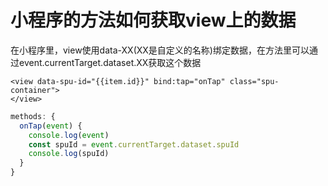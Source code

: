 # 小程序的方法如何获取view上的数据

在小程序里，view使用data-XX(XX是自定义的名称)绑定数据，在方法里可以通过event.currentTarget.dataset.XX获取这个数据

```wxml
<view data-spu-id="{{item.id}}" bind:tap="onTap" class="spu-container">
</view>
```

```js
methods: {
  onTap(event) {
    console.log(event)
    const spuId = event.currentTarget.dataset.spuId
    console.log(spuId)
  }
}
```

